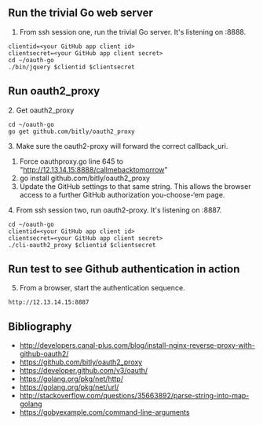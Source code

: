 ## Run the trivial Go web server

1. From ssh session one, run the trivial Go server. It's listening on :8888.
```
clientid=<your GitHub app client id>
clientsecret=<your GitHub app client secret>
cd ~/oauth-go
./bin/jquery $clientid $clientsecret
```

## Run oauth2_proxy

2\. Get oauth2_proxy
```
cd ~/oauth-go
go get github.com/bitly/oauth2_proxy
```
3\. Make sure the oauth2-proxy will forward the correct callback_uri.
  1. Force oauthproxy.go line 645 to "http://12.13.14.15:8888/callmebacktomorrow" 
  1. go install github.com/bitly/oauth2_proxy
  1. Update the GitHub settings to that same string. This allows the browser access to a further GitHub authorization you-choose-‘em page.

4\. From ssh session two, run oauth2-proxy. It's listening on :8887.
```
cd ~/oauth-go
clientid=<your GitHub app client id>
clientsecret=<your GitHub app client secret>
./cli-oauth2_proxy $clientid $clientsecret
```

## Run test to see Github authentication in action
5. From a browser, start the authentication sequence.
```
http://12.13.14.15:8887
```

## Bibliography
* http://developers.canal-plus.com/blog/install-nginx-reverse-proxy-with-github-oauth2/
* https://github.com/bitly/oauth2_proxy
* https://developer.github.com/v3/oauth/
* https://golang.org/pkg/net/http/
* https://golang.org/pkg/net/url/
* http://stackoverflow.com/questions/35663892/parse-string-into-map-golang
* https://gobyexample.com/command-line-arguments

